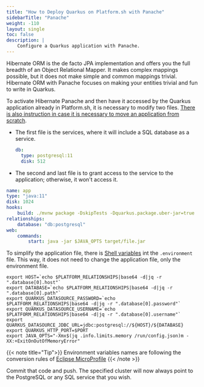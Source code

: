 ```yaml
---
title: "How to Deploy Quarkus on Platform.sh with Panache"
sidebarTitle: "Panache"
weight: -110
layout: single
toc: false
description: |
    Configure a Quarkus application with Panache.
---
```


Hibernate ORM is the de facto JPA implementation and offers you the full breadth of an Object Relational Mapper. It makes complex mappings possible, but it does not make simple and common mappings trivial. Hibernate ORM with Panache focuses on making your entities trivial and fun to write in Quarkus.

To activate Hibernate Panache and then have it accessed by the Quarkus application already in Platform.sh, it is necessary to modify two files. [There is also instruction in case it is necessary to move an application from scratch](_index.md).

* The first file is the services, where it will include a SQL database as a service.

  ```yaml
  db:
    type: postgresql:11
    disk: 512
  ```

* The second and last file is to grant access to the service to the application; otherwise, it won't access it.

```yaml
name: app
type: "java:11"
disk: 1024
hooks:
    build: ./mvnw package -DskipTests -Dquarkus.package.uber-jar=true
relationships:
    database: "db:postgresql"
web:
    commands:
        start: java -jar $JAVA_OPTS target/file.jar
```

To simplify the application file, there is [Shell variables](https://docs.platform.sh/development/variables.html#shell-variables) int the  `.environment` file. This way,  it does not need to change the application file, only the environment file.

```properties
export HOST=`echo $PLATFORM_RELATIONSHIPS|base64 -d|jq -r ".database[0].host"`
export DATABASE=`echo $PLATFORM_RELATIONSHIPS|base64 -d|jq -r ".database[0].path"`
export QUARKUS_DATASOURCE_PASSWORD=`echo $PLATFORM_RELATIONSHIPS|base64 -d|jq -r ".database[0].password"`
export QUARKUS_DATASOURCE_USERNAME=`echo $PLATFORM_RELATIONSHIPS|base64 -d|jq -r ".database[0].username"`
export QUARKUS_DATASOURCE_JDBC_URL=jdbc:postgresql://${HOST}/${DATABASE}
export QUARKUS_HTTP_PORT=$PORT
export JAVA_OPTS="-Xmx$(jq .info.limits.memory /run/config.json)m -XX:+ExitOnOutOfMemoryError"
```

{{< note title="Tip">}}
Environment variables names are following the conversion rules of [Eclipse MicroProfile](https://github.com/eclipse/microprofile-config/blob/master/spec/src/main/asciidoc/configsources.asciidoc#default-configsources)
{{< /note >}}

Commit that code and push. The specified cluster will now always point to the PostgreSQL or any SQL service that you wish.